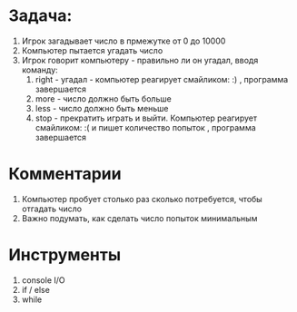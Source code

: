 # Задача:

1. Игрок загадывает число в прмежутке от 0 до 10000
2. Компьютер пытается угадать число
3. Игрок говорит компьютеру - правильно ли он угадал, вводя команду:
    1. right - угадал - компьютер реагирует смайликом: :) , программа завершается
    2. more - число должно быть больше
    3. less - число должно быть меньше
    4. stop - прекратить играть и выйти. Компьютер реагирует смайликом: :( и пишет количество попыток , программа завершается

# Комментарии

1. Компьютер пробует столько раз сколько потребуется, чтобы отгадать число
2. Важно подумать, как сделать число попыток минимальным

# Инструменты
1. console I/O
2. if / else
3. while